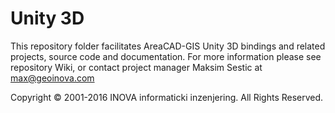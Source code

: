 ﻿# Unity 3D

This repository folder facilitates AreaCAD-GIS Unity 3D bindings and related projects, source code and documentation. For more information please see repository Wiki, or contact project manager Maksim Sestic at max@geoinova.com

Copyright © 2001-2016 INOVA informaticki inzenjering. All Rights Reserved. 

